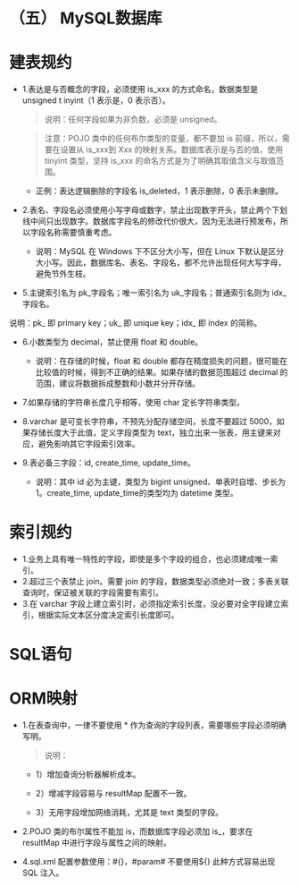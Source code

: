 # （五） MySQL数据库

# 建表规约
- 1.表达是与否概念的字段，必须使用 is_xxx 的方式命名，数据类型是 unsigned t inyint（1 表示是，0 表示否）。

    > 说明：任何字段如果为非负数，必须是 unsigned。

    > 注意：POJO 类中的任何布尔类型的变量，都不要加 is 前缀，所以，需要在设置从 is_xxx到 Xxx 的映射关系。数据库表示是与否的值，使用 tinyint 类型，坚持 is_xxx 的命名方式是为了明确其取值含义与取值范围。

    - 正例：表达逻辑删除的字段名 is_deleted，1 表示删除，0 表示未删除。
- 2.表名、字段名必须使用小写字母或数字，禁止出现数字开头，禁止两个下划线中间只出现数字。数据库字段名的修改代价很大，因为无法进行预发布，所以字段名称需要慎重考虑。

    - 说明：MySQL 在 Windows 下不区分大小写，但在 Linux 下默认是区分大小写。因此，数据库名、表名、字段名，都不允许出现任何大写字母，避免节外生枝。


- 5.主键索引名为 pk_字段名；唯一索引名为 uk_字段名；普通索引名则为 idx_字段名。

说明：pk_ 即 primary key；uk_ 即 unique key；idx_ 即 index 的简称。


- 6.小数类型为 decimal，禁止使用 float 和 double。

   - 说明：在存储的时候，float 和 double 都存在精度损失的问题，很可能在比较值的时候，得到不正确的结果。如果存储的数据范围超过 decimal 的范围，建议将数据拆成整数和小数并分开存储。

- 7.如果存储的字符串长度几乎相等，使用 char 定长字符串类型。

- 8.varchar 是可变长字符串，不预先分配存储空间，长度不要超过 5000，如果存储长度大于此值，定义字段类型为 text，独立出来一张表，用主键来对应，避免影响其它字段索引效率。

- 9.表必备三字段：id, create_time, update_time。

   - 说明：其中 id 必为主键，类型为 bigint unsigned、单表时自增、步长为 1。create_time, update_time的类型均为 datetime 类型。

# 索引规约

- 1.业务上具有唯一特性的字段，即使是多个字段的组合，也必须建成唯一索引。
- 2.超过三个表禁止 join。需要 join 的字段，数据类型必须绝对一致；多表关联查询时，保证被关联的字段需要有索引。
- 3.在 varchar 字段上建立索引时，必须指定索引长度，没必要对全字段建立索引，根据实际文本区分度决定索引长度即可。

# SQL语句

# ORM映射
- 1.在表查询中，一律不要使用 * 作为查询的字段列表，需要哪些字段必须明确写明。

   > 说明：
   - 1）增加查询分析器解析成本。
​   

   - 2）增减字段容易与 resultMap 配置不一致。
​   


   - 3）无用字段增加网络消耗，尤其是 text 类型的字段。

- 2.POJO 类的布尔属性不能加 is，而数据库字段必须加 is_，要求在 resultMap 中进行字段与属性之间的映射。

- 4.sql.xml 配置参数使用：#{}，#param# 不要使用${} 此种方式容易出现 SQL 注入。